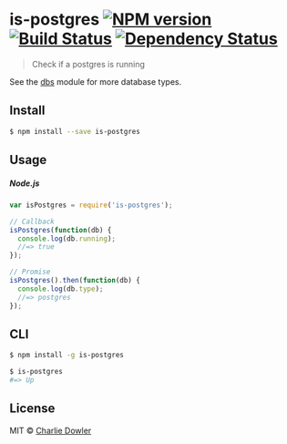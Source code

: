 # is-postgres [![NPM version][npm-image]][npm-url] [![Build Status][travis-image]][travis-url] [![Dependency Status][depstat-image]][depstat-url]

> Check if a postgres is running

See the [dbs](https://github.com/charliedowler/dbs) module for more database types.


## Install

```sh
$ npm install --save is-postgres
```


## Usage

##### Node.js

```js
var isPostgres = require('is-postgres');

// Callback
isPostgres(function(db) {
  console.log(db.running);
  //=> true
});

// Promise
isPostgres().then(function(db) {
  console.log(db.type);
  //=> postgres
});
```


## CLI

```sh
$ npm install -g is-postgres
```

```sh
$ is-postgres
#=> Up
```


## License

MIT © [Charlie Dowler](http://charliedowler.com)

[npm-url]: https://npmjs.org/package/is-postgres
[npm-image]: https://badge.fury.io/js/is-postgres.png

[travis-url]: http://travis-ci.org/charliedowler/is-postgres
[travis-image]: https://secure.travis-ci.org/charliedowler/is-postgres.png?branch=master

[depstat-url]: https://david-dm.org/charliedowler/is-postgres
[depstat-image]: https://david-dm.org/charliedowler/is-postgres.png